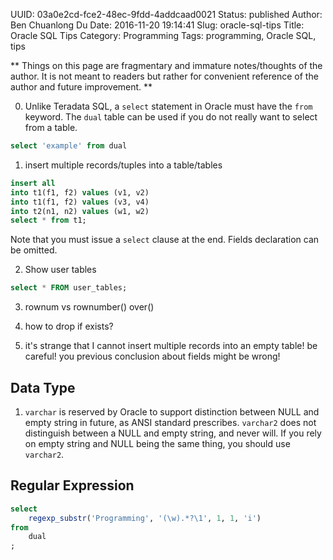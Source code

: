 UUID: 03a0e2cd-fce2-48ec-9fdd-4addcaad0021
Status: published
Author: Ben Chuanlong Du
Date: 2016-11-20 19:14:41
Slug: oracle-sql-tips
Title: Oracle SQL Tips
Category: Programming
Tags: programming, Oracle SQL, tips

**
Things on this page are fragmentary and immature notes/thoughts of the author. 
It is not meant to readers but rather for convenient reference of the author and future improvement.
**
 

0. Unlike Teradata SQL, 
a `select` statement in Oracle must have the `from` keyword. 
The `dual` table can be used if you do not really want to select from a table.
```SQL
select 'example' from dual
```

1. insert multiple records/tuples into a table/tables
```SQL
insert all
into t1(f1, f2) values (v1, v2)
into t1(f1, f2) values (v3, v4)
into t2(n1, n2) values (w1, w2)
select * from t1;
```
Note that you must issue a `select` clause at the end.
Fields declaration can be omitted. 

2. Show user tables
```SQL
select * FROM user_tables;
```

3. rownum vs rownumber() over() 

3. how to drop if exists?

4. it's strange that I cannot insert multiple records into an empty table!
be careful! you previous conclusion about fields might be wrong!

## Data Type

1. `varchar` is reserved by Oracle to support distinction 
between NULL and empty string in future, 
as ANSI standard prescribes.
`varchar2` does not distinguish between a NULL and empty string, 
and never will.
If you rely on empty string and NULL being the same thing, 
you should use `varchar2`.

## Regular Expression
```SQL
select
    regexp_substr('Programming', '(\w).*?\1', 1, 1, 'i')
from
    dual
;
```
